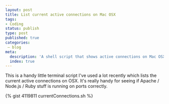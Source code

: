 ```yaml
---
layout: post
title: List current active connections on Mac OSX
tags:
- Coding
status: publish
type: post
published: true
categories:
 – blog
meta:
  description: 'A shell script that shows active connections on Mac OSX'
  index: true
---
```

This is a handy little terminal script I've used a lot recently which lists the current active connections on OSX. It's really handy for seeing if Apache / Node.js / Ruby stuff is running on ports correctly.

{% gist 4119811 currentConnections.sh %}
